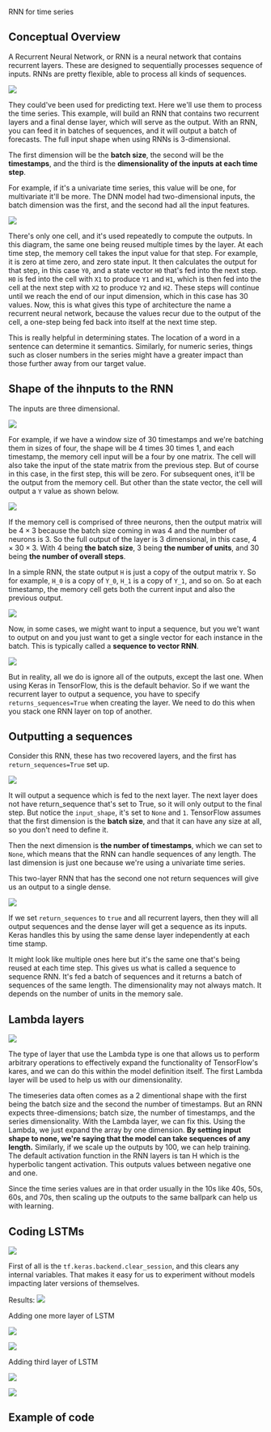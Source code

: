 RNN for time series

## Conceptual Overview
A Recurrent Neural Network, or RNN is a neural network that contains recurrent layers. These are designed to sequentially processes sequence of inputs. RNNs are pretty flexible, able to process all kinds of sequences.

![](images/rnnfortimeseries-99393079.png)

They could've been used for predicting text. Here we'll use them to process the time series. This example, will build an RNN that contains two recurrent layers and a final dense layer, which will serve as the output. With an RNN, you can feed it in batches of sequences, and it will output a batch of forecasts. The full input shape when using RNNs is 3-dimensional.

The first dimension will be the **batch size**, the second will be the **timestamps**, and the third is the **dimensionality of the inputs at each time step**.

For example, if it's a univariate time series, this value will be one, for multivariate it'll be more. The DNN model had two-dimensional inputs, the batch dimension was the first, and the second had all the input features.

![](images/rnnfortimeseries-d4049ce5.png)

There's only one cell, and it's used repeatedly to compute the outputs. In this diagram, the same one being reused multiple times by the layer. At each time step, the memory cell takes the input value for that step. For example, it is zero at time zero, and zero state input. It then calculates the output for that step, in this case `Y0`, and a state vector `H0` that's fed into the next step. `H0` is fed into the cell with `X1` to produce `Y1` and `H1`, which is then fed into the cell at the next step with `X2` to produce `Y2` and `H2`. These steps will continue until we reach the end of our input dimension, which in this case has 30 values. Now, this is what gives this type of architecture the name a recurrent neural network, because the values recur due to the output of the cell, a one-step being fed back into itself at the next time step.

This is really helpful in determining states. The location of a word in a sentence can determine it semantics. Similarly, for numeric series, things such as closer numbers in the series might have a greater impact than those further away from our target value.

## Shape of the ihnputs to the RNN

 The inputs are three dimensional.

![](images/rnnfortimeseries-580130fb.png)

 For example, if we have a window size of 30 timestamps and we're batching them in sizes of four, the shape will be 4 times 30 times 1, and each timestamp, the memory cell input will be a four by one matrix. The cell will also take the input of the state matrix from the previous step. But of course in this case, in the first step, this will be zero. For subsequent ones, it'll be the output from the memory cell. But other than the state vector, the cell will output a `Y` value as shown below.

![](images/rnnfortimeseries-891188c7.png)

 If the memory cell is comprised of three neurons, then the output matrix will be $4\times3$ because the batch size coming in was $4$ and the number of neurons is $3$. So the full output of the layer is $3$ dimensional, in this case, $4\times30\times3$. With $4$ being **the batch size**, $3$ being **the number of units**, and $30$ being **the number of overall steps**.

 In a simple RNN, the state output `H` is just a copy of the output matrix `Y`. So for example, `H_0` is a copy of `Y_0`, `H_1` is a copy of `Y_1`, and so on. So at each timestamp, the memory cell gets both the current input and also the previous output.

![](images/rnnfortimeseries-69b5f2c0.png)

 Now, in some cases, we might want to input a sequence, but you we't want to output on and you just want to get a single vector for each instance in the batch. This is typically called a **sequence to vector RNN**.

![](images/rnnfortimeseries-a9a25256.png)

 But in reality, all we do is ignore all of the outputs, except the last one. When using Keras in TensorFlow, this is the default behavior. So if we want the recurrent layer to output a sequence, you have to specify `returns_sequences=True` when creating the layer. We need to do this when you stack one RNN layer on top of another.

## Outputting a sequences
Consider this RNN, these has two recovered layers, and the first has `return_sequences=True` set up.

![](images/rnnfortimeseries-402831e9.png)

It will output a sequence which is fed to the next layer. The next layer does not have return_sequence that's set to True, so it will only output to the final step. But notice the `input_shape`, it's set to `None` and `1`. TensorFlow assumes that the first dimension is the **batch size**, and that it can have any size at all, so you don't need to define it.

Then the next dimension is **the number of timestamps**, which we can set to `None`, which means that the RNN can handle sequences of any length. The last dimension is just one because we're using a univariate time series.

This two-layer RNN that has the second one not return sequences will give us an output to a single dense.


![](images/rnnfortimeseries-36c1f404.png)

If we set `return_sequences` to `true` and all recurrent layers, then they will all output sequences and the dense layer will get a sequence as its inputs. Keras handles this by using the same dense layer independently at each time stamp.

It might look like multiple ones here but it's the same one that's being reused at each time step. This gives us what is called a sequence to sequence RNN. It's fed a batch of sequences and it returns a batch of sequences of the same length. The dimensionality may not always match. It depends on the number of units in the memory sale.

## Lambda layers

![](images/rnnfortimeseries-b9a7336d.png)

 The type of layer that use the Lambda type is one that allows us to perform arbitrary operations to effectively expand the functionality of TensorFlow's kares, and we can do this within the model definition itself. The first Lambda layer will be used to help us with our dimensionality.

 The timeseries data often comes as a 2 dimentional shape with the first being the batch size and the second the number of timestamps. But an RNN expects three-dimensions; batch size, the number of timestamps, and the series dimensionality. With the Lambda layer, we can fix this. Using the Lambda, we just expand the array by one dimension. **By setting input shape to none, we're saying that the model can take sequences of any length.** Similarly, if we scale up the outputs by 100, we can help training. The default activation function in the RNN layers is tan H which is the hyperbolic tangent activation.  This outputs values between negative one and one.

 Since the time series values are in that order usually in the 10s like 40s, 50s, 60s, and 70s, then scaling up the outputs to the same ballpark can help us with learning.

 ## Coding LSTMs

![](images/rnnfortimeseries-575c7056.png)

First of all is the `tf.keras.backend.clear_session`, and this clears any internal variables. That makes it easy for us to experiment without models impacting later versions of themselves.

Results:
![](images/rnnfortimeseries-719ae120.png)

Adding one more layer of LSTM

![](images/rnnfortimeseries-75035541.png)

![](images/rnnfortimeseries-fc6edd02.png)

Adding third layer of LSTM

![](images/rnnfortimeseries-5905846d.png)

![](images/rnnfortimeseries-bd556c82.png)

## Example of code
```python

```
```python

```
```python

```
```python

```
```python

```
```python

```
```python

```
```python

```
```python

```
```python

```
```python

```
```python

```
